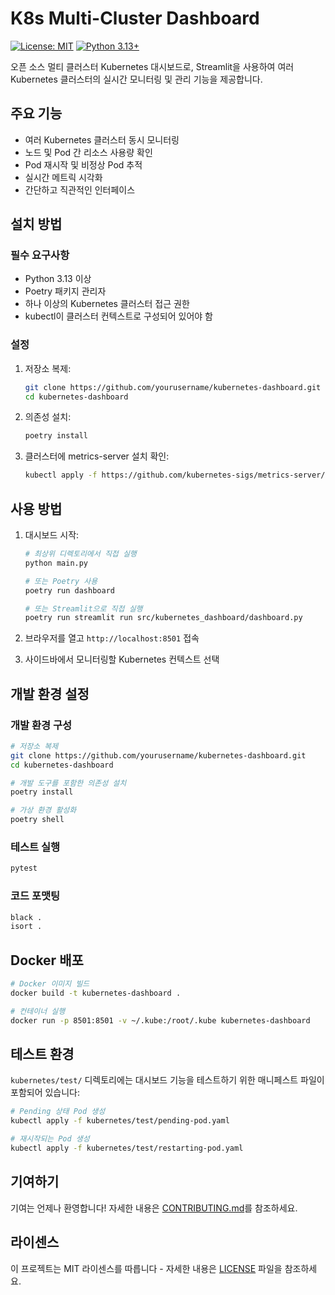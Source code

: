 # K8s Multi-Cluster Dashboard

[![License: MIT](https://img.shields.io/badge/License-MIT-yellow.svg)](https://opensource.org/licenses/MIT)
[![Python 3.13+](https://img.shields.io/badge/python-3.13+-blue.svg)](https://www.python.org/downloads/)

오픈 소스 멀티 클러스터 Kubernetes 대시보드로, Streamlit을 사용하여 여러 Kubernetes 클러스터의 실시간 모니터링 및 관리 기능을 제공합니다.

## 주요 기능

- 여러 Kubernetes 클러스터 동시 모니터링
- 노드 및 Pod 간 리소스 사용량 확인
- Pod 재시작 및 비정상 Pod 추적
- 실시간 메트릭 시각화
- 간단하고 직관적인 인터페이스

## 설치 방법

### 필수 요구사항

- Python 3.13 이상
- Poetry 패키지 관리자
- 하나 이상의 Kubernetes 클러스터 접근 권한
- kubectl이 클러스터 컨텍스트로 구성되어 있어야 함

### 설정

1. 저장소 복제:
   ```bash
   git clone https://github.com/yourusername/kubernetes-dashboard.git
   cd kubernetes-dashboard
   ```

2. 의존성 설치:
   ```bash
   poetry install
   ```

3. 클러스터에 metrics-server 설치 확인:
   ```bash
   kubectl apply -f https://github.com/kubernetes-sigs/metrics-server/releases/latest/download/components.yaml
   ```

## 사용 방법

1. 대시보드 시작:
   ```bash
   # 최상위 디렉토리에서 직접 실행
   python main.py
   
   # 또는 Poetry 사용
   poetry run dashboard
   
   # 또는 Streamlit으로 직접 실행
   poetry run streamlit run src/kubernetes_dashboard/dashboard.py
   ```

2. 브라우저를 열고 `http://localhost:8501` 접속

3. 사이드바에서 모니터링할 Kubernetes 컨텍스트 선택

## 개발 환경 설정

### 개발 환경 구성

```bash
# 저장소 복제
git clone https://github.com/yourusername/kubernetes-dashboard.git
cd kubernetes-dashboard

# 개발 도구를 포함한 의존성 설치
poetry install

# 가상 환경 활성화
poetry shell
```

### 테스트 실행

```bash
pytest
```

### 코드 포맷팅

```bash
black .
isort .
```

## Docker 배포

```bash
# Docker 이미지 빌드
docker build -t kubernetes-dashboard .

# 컨테이너 실행
docker run -p 8501:8501 -v ~/.kube:/root/.kube kubernetes-dashboard
```

## 테스트 환경

`kubernetes/test/` 디렉토리에는 대시보드 기능을 테스트하기 위한 매니페스트 파일이 포함되어 있습니다:

```bash
# Pending 상태 Pod 생성
kubectl apply -f kubernetes/test/pending-pod.yaml

# 재시작되는 Pod 생성
kubectl apply -f kubernetes/test/restarting-pod.yaml
```

## 기여하기

기여는 언제나 환영합니다! 자세한 내용은 [CONTRIBUTING.md](CONTRIBUTING.md)를 참조하세요.

## 라이센스

이 프로젝트는 MIT 라이센스를 따릅니다 - 자세한 내용은 [LICENSE](LICENSE) 파일을 참조하세요.